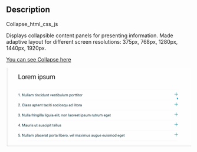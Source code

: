 ﻿## Description
 
 Collapse_html_css_js
 
 Displays collapsible content panels for presenting information.
 Made adaptive layout for different screen resolutions: 375px, 768px, 1280px, 1440px, 1920px.
 
 [You can see Collapse here](https://alice2205.github.io/collapse_js/)
 
 
 
 <div id="header" align="center">
  <img src="https://github.com/alice2205/collapse_js/blob/main/collapse.gif" width="500"/>
</div>

